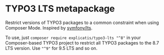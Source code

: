 # TYPO3 LTS metapackage

Restrict versions of TYPO3 packages to a common constraint when using Composer Mode. Inspired by [symfony/lts](https://github.com/symfony/lts).

To use, just `composer require explicatis/typo3-lts "^8"` in your Composer-based TYPO3 project to restrict all TYPO3 
packages to the 8.7 LTS version. Use `"^9"` for 9.5 LTS and so on. 
